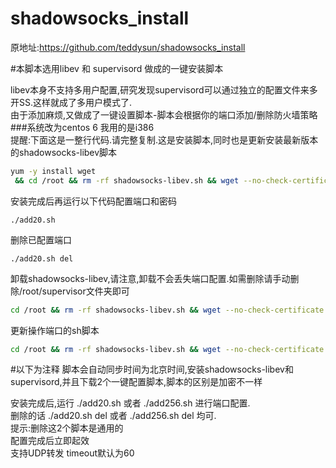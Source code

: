 # shadowsocks_install
原地址:https://github.com/teddysun/shadowsocks_install

#本脚本选用libev 和 supervisord 做成的一键安装脚本

libev本身不支持多用户配置,研究发现supervisord可以通过独立的配置文件来多开SS.这样就成了多用户模式了.<br>
由于添加麻烦,又做成了一键设置脚本-脚本会根据你的端口添加/删除防火墙策略<br>
###系统改为centos 6 我用的是i386<br>
提醒:下面这是一整行代码.请完整复制.这是安装脚本,同时也是更新安装最新版本的shadowsocks-libev脚本

```Bash
yum -y install wget
 && cd /root && rm -rf shadowsocks-libev.sh && wget --no-check-certificate https://raw.githubusercontent.com/wxliuxh/shadowsocks_install/master/shadowsocks-libev.sh && sh ./shadowsocks-libev.sh && rm -rf shadowsocks-libev.sh
```
安装完成后再运行以下代码配置端口和密码
```
./add20.sh
```
删除已配置端口
```
./add20.sh del
```
卸载shadowsocks-libev,请注意,卸载不会丢失端口配置.如需删除请手动删除/root/supervisor文件夹即可
```Bash
cd /root && rm -rf shadowsocks-libev.sh && wget --no-check-certificate https://raw.githubusercontent.com/wxliuxh/shadowsocks_install/master/shadowsocks-libev.sh && sh ./shadowsocks-libev.sh uninstall && rm -rf shadowsocks-libev.sh
```

更新操作端口的sh脚本
```Bash
cd /root && rm -rf shadowsocks-libev.sh && wget --no-check-certificate https://raw.githubusercontent.com/wxliuxh/shadowsocks_install/master/shadowsocks-libev.sh && sh ./shadowsocks-libev.sh upscript && rm -rf shadowsocks-libev.sh
```

#以下为注释
脚本会自动同步时间为北京时间,安装shadowsocks-libev和supervisord,并且下载2个一键配置脚本,脚本的区别是加密不一样

安装完成后,运行 ./add20.sh 或者 ./add256.sh 进行端口配置.<br>删除的话 ./add20.sh del 或者 ./add256.sh del 均可.<br>提示:删除这2个脚本是通用的<br>
配置完成后立即起效<br>
支持UDP转发 timeout默认为60
